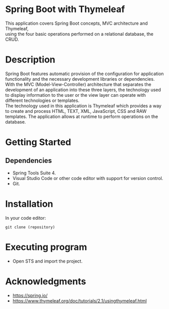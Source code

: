 # Spring Boot with Thymeleaf
This application covers Spring Boot concepts, MVC architecture and Thymeleaf,<br> using the four basic operations performed on a relational database, the CRUD.

# Description
Spring Boot features automatic provision of the configuration for application functionality and the necessary development libraries or dependencies.<br> With the MVC (Model-View-Controller) architecture that separates the development of an application into these three layers, the technology used to display information to the user or the view layer can operate with different technologies or templates. <br> The technology used in this application is Thymeleaf which provides a way to create and process HTML, TEXT, XML, JavaScript, CSS and RAW templates. The application allows at runtime to perform operations on the database.

# Getting Started
## Dependencies
- Spring Tools Suite 4.
- Visual Studio Code or other code editor with support for version control.
- Git.

# Installation
In your code editor:
```
git clone (repository)
```

# Executing program
- Open STS and import the project.

# Acknowledgments
- https://spring.io/
- https://www.thymeleaf.org/doc/tutorials/2.1/usingthymeleaf.html
